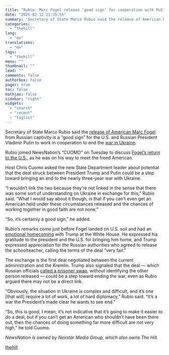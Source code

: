 ```yaml
---
title: "Rubio: Marc Fogel release ‘good sign’ for cooperation with Putin end Ukraine war"
date: "2025-02-12 21:35:55"
summary: "Secretary of State Marco Rubio said the release of American Marc Fogel from Russian captivity is a “good sign” for the U.S. and Russian President Vladimir Putin to work in cooperation to end the war in Ukraine. Rubio joined NewsNation’s “CUOMO” on Tuesday to discuss Fogel’s return to the U.S.,..."
categories:
  - "thehill"
lang:
  - "en"
translations:
  - "en"
tags:
  - "thehill"
menu: ""
thumbnail: ""
lead: ""
comments: false
authorbox: false
pager: true
toc: false
mathjax: false
sidebar: "right"
widgets:
  - "search"
  - "recent"
  - "taglist"
---
```


Secretary of State Marco Rubio said the [release of American Marc Fogel](https://thehill.com/homenews/administration/5138791-trump-russia-detainee-release-fogel/) from Russian captivity is a “good sign” for the U.S. and Russian President Vladimir Putin to work in cooperation to end the [war in Ukraine](https://thehill.com/homenews/administration/5134714-trump-urkraine-war-talks/).

Rubio joined NewsNation’s “CUOMO” on Tuesday to discuss [Fogel’s return to the U.S.,](https://thehill.com/homenews/administration/5138791-trump-russia-detainee-release-fogel/) as he was on his way to meet the freed American.

Host Chris Cuomo asked the new State Department leader about potential that the deal struck between President Trump and Putin could be a step toward bringing an end to the nearly three-year war with Ukraine.

“I wouldn’t link the two because they’re not linked in the sense that there was some sort of understanding on Ukraine in exchange for this,” Rubio said. “What I would say about it though, is that if you can’t even get an American held under these circumstances released and the chances of working together in good faith are not none.”

“So, it’s certainly a good sign,” he added.

Rubio’s remarks come just before Fogel landed on U.S. soil and had an [emotional homecoming](https://thehill.com/homenews/administration/5139922-trump-marc-fogel-release-from-russia/) with Trump at the White House. He expressed his gratitude to the president and the U.S. for bringing him home, and Trump expressed appreciation for the Russian authorities who agreed to release the schoolteacher, calling the terms of the deal “very fair.”

The exchange is the first deal negotiated between the current administration and the Kremlin. Trump also signaled that the deal — which Russian officials [called a prisoner swap](https://thehill.com/policy/international/5140114-marc-fogul-swapped-russian-prisoner-kremlin/), without identifying the other person released — could be a step toward ending the war, even as Rubio argued there may not be a direct link.

“Obviously, the situation in Ukraine is complex and difficult, and it’s one [that will] require a lot of work, a lot of hard diplomacy,” Rubio said. “It’s a war the President’s made clear he wants to see end.”

“So, this is good, I mean, it’s not indicative that it’s going to make it easier to do a deal, but if you can’t get an American who shouldn’t have been there out, then the chances of doing something far more difficult are not very high,” he told Cuomo.

*NewsNation is owned by Nexstar Media Group, which also owns The Hill.*

[thehill](https://thehill.com/policy/international/5140156-marco-rubio-marc-fogel-release-vladimir-putin-ukraine-war/)
